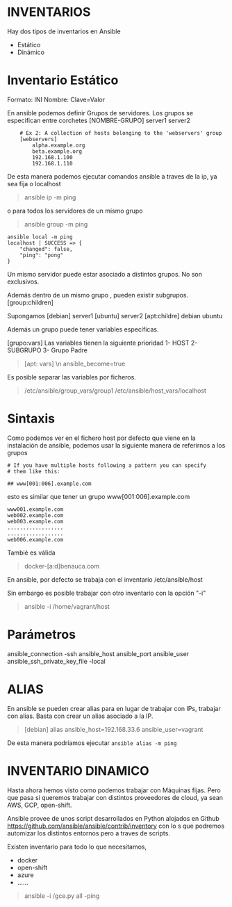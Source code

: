 # INVENTARIOS

Hay dos tipos de inventarios en Ansible
- Estático
- Dinámico

# Inventario Estático

Formato: INI
Nombre: Clave=Valor

En ansible podemos definir Grupos de servidores. Los grupos se especifican entre corchetes
[NOMBRE-GRUPO]
    server1
    server2

```
    # Ex 2: A collection of hosts belonging to the 'webservers' group
    [webservers]
        alpha.example.org
        beta.example.org
        192.168.1.100
        192.168.1.110
```
De esta manera podemos ejecutar comandos ansible a traves de la ip, ya sea fija o localhost
> ansible ip -m ping

o para todos los servidores de un mismo grupo

> ansible group -m ping

``` 
ansible local -m ping
localhost | SUCCESS => {
    "changed": false,
    "ping": "pong"
}
```

Un mismo servidor puede estar asociado a distintos grupos. No son exclusivos.

Además dentro de un mismo grupo , pueden existir subgrupos.
[group:children]
 

Supongamos 
[debian]
    server1
[ubuntu]
    server2
[apt:childre]
    debian
    ubuntu

Además un grupo puede tener variables específicas.

[grupo:vars]
Las variables tienen la siguiente prioridad
    1- HOST
    2- SUBGRUPO
    3- Grupo Padre

> [apt: vars] \n
> ansible_become=true

Es posible separar las variables por ficheros.

> /etc/ansible/group_vars/group1
> /etc/ansible/host_vars/localhost

# Sintaxis
Como podemos ver en el fichero host por defecto que viene en la instalación de ansible, podemos usar la siguiente manera de referirnos a los grupos

```
# If you have multiple hosts following a pattern you can specify
# them like this:

## www[001:006].example.com
```

esto es similar que tener un grupo
www[001:006].example.com

    www001.example.com
    web002.example.com
    web003.example.com
    ..................
    ..................
    web006.example.com

Tambié es válida 
> docker-[a:d]benauca.com

En ansible, por defecto se trabaja con el inventario /etc/ansible/host

Sin embargo es posible trabajar con otro inventario con la opción "-i"

> ansible -i /home/vagrant/host 


# Parámetros
ansible_connection
    -ssh
        ansible_host
        ansible_port
        ansible_user
        ansible_ssh_private_key_file 
    -local

# ALIAS

En ansible se pueden crear alias para en lugar de trabajar con IPs, trabajar con alias. Basta con crear un alias asociado a la IP.

>[debian]
>alias ansible_host=192.168.33.6 ansible_user=vagrant

De esta manera podríamos ejecutar 
```ansible alias -m ping``` 

# INVENTARIO DINAMICO

Hasta ahora hemos visto como podemos trabajar con Máquinas fijas. Pero que pasa si queremos trabajar con distintos proveedores de cloud, ya sean AWS, GCP, open-shift.

Ansible provee de unos script desarrollados en Python alojados en Github https://github.com/ansible/ansible/contrib/inventory con lo s que podremos automizar los distintos entornos pero a traves de scripts.

Existen inventario para todo lo que necesitamos,
- docker
- open-shift
- azure
- ......

> ansible -i /gce.py all -ping


